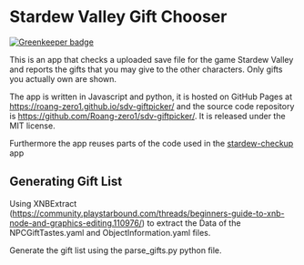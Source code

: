 # Stardew Valley Gift Chooser

[![Greenkeeper badge](https://badges.greenkeeper.io/Roang-zero1/sdv-giftpicker.svg)](https://greenkeeper.io/)

This is an app that checks a uploaded save file for the game Stardew Valley and reports the gifts that you may give to the other characters.
Only gifts you actually own are shown.

The app is written in Javascript and python, it is hosted on GitHub Pages at https://roang-zero1.github.io/sdv-giftpicker/ and the source code repository is https://github.com/Roang-zero1/sdv-giftpicker/. It is released under the MIT license.

Furthermore the app reuses parts of the code used in the [stardew-checkup](https://github.com/MouseyPounds/stardew-checkup) app

## Generating Gift List
Using XNBExtract (https://community.playstarbound.com/threads/beginners-guide-to-xnb-node-and-graphics-editing.110976/) to extract the Data of the NPCGiftTastes.yaml and ObjectInformation.yaml files.

Generate the gift list using the parse_gifts.py python file.


